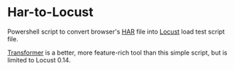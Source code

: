 # Har-to-Locust

Powershell script to convert browser's [HAR](https://en.wikipedia.org/wiki/HAR_(file_format)) file into [Locust](https://locust.io/) load test script file.


[Transformer](https://github.com/zalando-incubator/transformer) is a better, more feature-rich tool than this simple script, but is limited to Locust 0.14.
